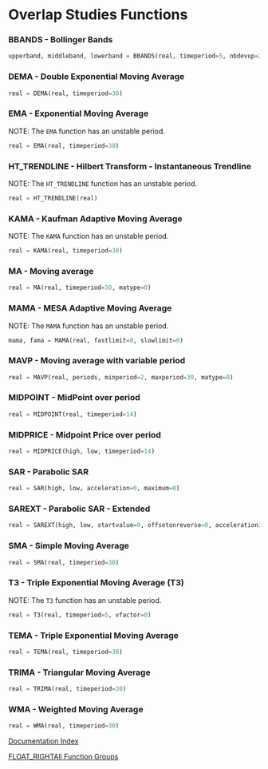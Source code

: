 # Overlap Studies Functions
### BBANDS - Bollinger Bands
```python
upperband, middleband, lowerband = BBANDS(real, timeperiod=5, nbdevup=2, nbdevdn=2, matype=0)
```

### DEMA - Double Exponential Moving Average
```python
real = DEMA(real, timeperiod=30)
```

### EMA - Exponential Moving Average
NOTE: The ``EMA`` function has an unstable period.  
```python
real = EMA(real, timeperiod=30)
```

### HT_TRENDLINE - Hilbert Transform - Instantaneous Trendline
NOTE: The ``HT_TRENDLINE`` function has an unstable period.  
```python
real = HT_TRENDLINE(real)
```

### KAMA - Kaufman Adaptive Moving Average
NOTE: The ``KAMA`` function has an unstable period.  
```python
real = KAMA(real, timeperiod=30)
```

### MA - Moving average
```python
real = MA(real, timeperiod=30, matype=0)
```

### MAMA - MESA Adaptive Moving Average
NOTE: The ``MAMA`` function has an unstable period.  
```python
mama, fama = MAMA(real, fastlimit=0, slowlimit=0)
```

### MAVP - Moving average with variable period
```python
real = MAVP(real, periods, minperiod=2, maxperiod=30, matype=0)
```

### MIDPOINT - MidPoint over period
```python
real = MIDPOINT(real, timeperiod=14)
```

### MIDPRICE - Midpoint Price over period
```python
real = MIDPRICE(high, low, timeperiod=14)
```

### SAR - Parabolic SAR
```python
real = SAR(high, low, acceleration=0, maximum=0)
```

### SAREXT - Parabolic SAR - Extended
```python
real = SAREXT(high, low, startvalue=0, offsetonreverse=0, accelerationinitlong=0, accelerationlong=0, accelerationmaxlong=0, accelerationinitshort=0, accelerationshort=0, accelerationmaxshort=0)
```

### SMA - Simple Moving Average
```python
real = SMA(real, timeperiod=30)
```

### T3 - Triple Exponential Moving Average (T3)
NOTE: The ``T3`` function has an unstable period.  
```python
real = T3(real, timeperiod=5, vfactor=0)
```

### TEMA - Triple Exponential Moving Average
```python
real = TEMA(real, timeperiod=30)
```

### TRIMA - Triangular Moving Average
```python
real = TRIMA(real, timeperiod=30)
```

### WMA - Weighted Moving Average
```python
real = WMA(real, timeperiod=30)
```

[Documentation Index](../doc_index.md)

[FLOAT_RIGHTAll Function Groups](../funcs.md)
